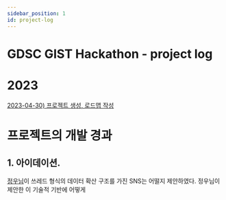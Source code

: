 ```yaml
---
sidebar_position: 1
id: project-log
---
```

# GDSC GIST Hackathon - project log

# 2023

[2023-04-30) 프로젝트 생성, 로드맵 작성](./roadmap)

# 프로젝트의 개발 경과

## 1. 아이데이션.

[정우님](https://github.com/MiRoro2)이 쓰레드 형식의 데이터 확산 구조를 가진 SNS는 어떨지 제안하였다. 정우님이 제안한 이 기술적 기반에 어떻게 